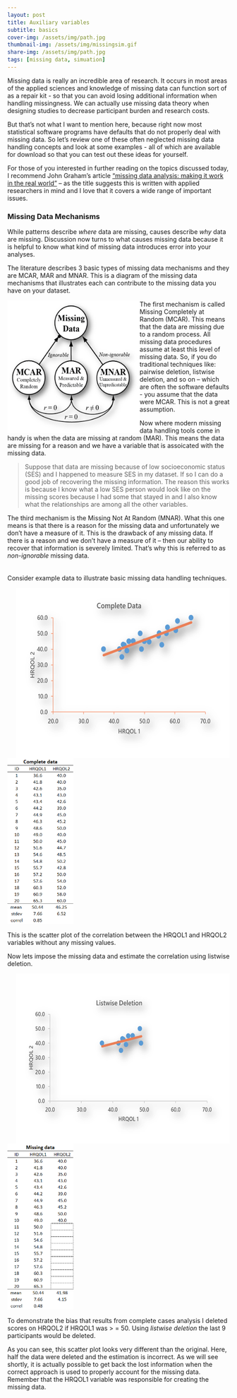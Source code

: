 ```yaml
---
layout: post
title: Auxiliary variables
subtitle: basics
cover-img: /assets/img/path.jpg
thumbnail-img: /assets/img/missingsim.gif
share-img: /assets/img/path.jpg  
tags: [missing data, simuation]
---
```


Missing data is really an incredible area of research. It occurs in most areas of the applied sciences and knowledge of missing data can function sort of as a repair kit - so that you can avoid losing additional information when handling missingness. We can actually use missing data theory when designing studies to decrease participant burden and research costs. 

But that’s not what I want to mention here, because right now most statistical software programs have defaults that do not properly deal with missing data. So let’s review one of these often neglected missing data handling concepts and look at some examples - all of which are available for download so that you can test out these ideas for yourself. 

For those of you interested in further reading on the topics discussed today, I recommend John Graham’s article [“missing data analysis: making it work in the real world”](https://pdfs.semanticscholar.org/5d13/841cf55efbab48663ca29ef8d8ffb3bb087f.pdf?_ga=2.59084654.296295912.1603138962-192597268.1603138962) – as the title suggests this is written with applied researchers in mind and I love that it covers a wide range of important issues. 

### Missing Data Mechanisms

While patterns describe *where* data are missing, causes describe *why* data are missing. Discussion now turns to what causes missing data because it is helpful to know what kind of missing data introduces error into your analyses.   

The literature describes 3 basic types of missing data mechanisms and they are MCAR, MAR and MNAR. This is a diagram of the missing data mechanisms that illustrates each can contribute to the missing data you have on your dataset. 

<a href="https://www.google.com/">
<img align="left" width="300" height="300" src="/assets/img/mechanisms.png" alt="missingness"> </a> 
The first mechanism is called Missing Completely at Random (MCAR). This means that the data are missing due to a random process. All missing data procedures assume at least this level of missing data. So, if you do traditional techniques like: pairwise deletion, listwise deletion, and so on – which are often the software defaults - you assume that the data were MCAR. This is not a great assumption.         

Now where modern missing data handling tools come in handy is when the data are missing at random (MAR). This means the data are missing for a reason and we have a variable that  is assoicated with the missing data.      

> Suppose that data are missing because of low socioeconomic status (SES) and I happened to measure SES in my dataset. If so I can do a good job of recovering the missing information. The reason this works is because I know what a low SES person would look like on the missing scores because I had some that stayed in and I also know what the relationships are among all the other variables.      

The third mechanism is the Missing Not At Random (MNAR). What this one means is that there is a reason for the missing data and unfortunately we don’t have a measure of it. This is the drawback of any missing data. If there is a reason and we don’t have a measure of it – then our ability to recover that information is severely limited. That’s why this is referred to as *non-ignorable* missing data.      
<br clear="left"/>          
Consider example data to illustrate basic missing data handling techniques. 

<img align="right" width="485" height="385" src="/assets/img/simdata1.png" alt="completedata plot">    
&nbsp; &nbsp; &nbsp; &nbsp; <img width="150" height="375" src="/assets/img/data1.png" alt="completedata"> 
<br clear="right"/>  

This is the scatter plot of the correlation between the HRQOL1 and HRQOL2 variables without any missing values. 

Now lets impose the missing data and estimate the correlation using listwise deletion. 

<img align="right" width="485" height="385" src="/assets/img/simdata2.png" alt="missing plot">    
&nbsp; &nbsp; &nbsp; &nbsp; <img width="150" height="375" src="/assets/img/data2.png" alt="missing data"> 
<br clear="right"/>    

To demonstrate the bias that results from complete cases analysis I deleted scores on HRQOL2 if HRQOL1 was > = 50. Using *listwise deletion* the last 9 participants would be deleted. 

As you can see, this scatter plot looks very different than the original. Here, half the data were deleted and the estimation is incorrect. As we will see shortly, it is actually possible to get back the lost information when the correct approach is used to properly account for the missing data. Remember that the HRQOL1 variable was responsible for creating the missing data.



